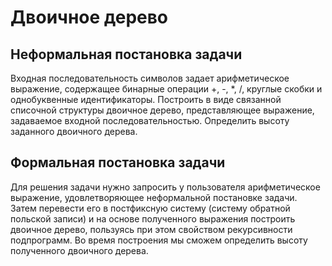 # Двоичное дерево

## Неформальная постановка задачи

Входная последовательность символов задает арифметическое выражение, содержащее бинарные операции +, -, *, /, круглые скобки и однобуквенные идентификаторы. Построить в виде связанной списочной структуры двоичное дерево, представляющее выражение, задаваемое входной последовательностью. Определить высоту заданного двоичного дерева.
        
## Формальная постановка задачи

Для решения задачи нужно запросить у пользователя арифметическое выражение, удовлетворяющее неформальной постановке задачи. Затем перевести его в постфиксную систему (систему обратной польской записи) и на основе полученного выражения построить двоичное дерево, пользуясь при этом свойством рекурсивности подпрограмм. Во время построения мы сможем определить высоту полученного двоичного дерева. 
